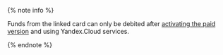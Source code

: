 {% note info %}

Funds from the linked card can only be debited after [activating the paid version](../operations/activate-commercial.md) and using Yandex.Cloud services.

{% endnote %}

